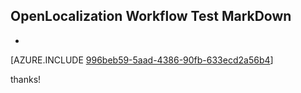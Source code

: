 ## OpenLocalization Workflow Test MarkDown
* 

[AZURE.INCLUDE [996beb59-5aad-4386-90fb-633ecd2a56b4](calleeMd1.md)]

 
thanks!